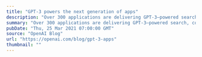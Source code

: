 ```yaml
---
title: "GPT-3 powers the next generation of apps"
description: "Over 300 applications are delivering GPT-3–powered search, conversation, text completion, and other advanced AI features through our API."
summary: "Over 300 applications are delivering GPT-3–powered search, conversation, text completion, and other advanced AI features through our API."
pubDate: "Thu, 25 Mar 2021 07:00:00 GMT"
source: "OpenAI Blog"
url: "https://openai.com/blog/gpt-3-apps"
thumbnail: ""
---
```


